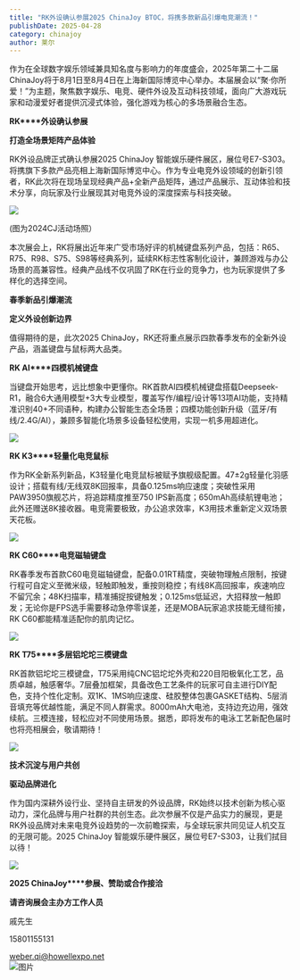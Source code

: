 ```yaml
---
title: "RK外设确认参展2025 ChinaJoy BTOC，将携多款新品引爆电竞潮流！"
publishDate: 2025-04-28
category: chinajoy
author: 莱尔
---
```


作为在全球数字娱乐领域兼具知名度与影响力的年度盛会，2025年第二十二届ChinaJoy将于8月1日至8月4日在上海新国际博览中心举办。本届展会以“聚·你所爱！”为主题，聚焦数字娱乐、电竞、硬件外设及互动科技领域，面向广大游戏玩家和动漫爱好者提供沉浸式体验，强化游戏为核心的多场景融合生态。

**RK****外设确认参展**

**打造全场景矩阵产品体验**

RK外设品牌正式确认参展2025 ChinaJoy 智能娱乐硬件展区，展位号E7-S303。将携旗下多款产品亮相上海新国际博览中心。作为专业电竞外设领域的创新引领者，RK此次将在现场呈现经典产品+全新产品矩阵，通过产品展示、互动体验和技术分享，向玩家及行业展现其对电竞外设的深度探索与科技突破。

![](https://ec-net-1251389766.cos.ap-shanghai.myqcloud.com/wp-content/uploads/2025/04/20250428113706167.jpeg)

(图为2024CJ活动场照）

本次展会上，RK将展出近年来广受市场好评的机械键盘系列产品，包括：R65、R75、R98、S75、S98等经典系列，延续RK标志性客制化设计，兼顾游戏与办公场景的高兼容性。经典产品线不仅巩固了RK在行业的竞争力，也为玩家提供了多样化的选择空间。

**春季新品引爆潮流**

**定义外设创新边界**

值得期待的是，此次2025 ChinaJoy，RK还将重点展示四款春季发布的全新外设产品，涵盖键盘与鼠标两大品类。

**RK AI****四模机械键盘**

当键盘开始思考，远比想象中更懂你。RK首款AI四模机械键盘搭载Deepseek-R1，融合6大通用模型+3大专业模型，覆盖写作/编程/设计等13项AI功能，支持精准识别40+不同语种，构建办公智能生态全场景；四模功能创新升级（蓝牙/有线/2.4G/AI），兼顾多智能化场景多设备轻松使用，实现一机多用超进化。

![](https://ec-net-1251389766.cos.ap-shanghai.myqcloud.com/wp-content/uploads/2025/04/20250428113745727.gif)

**RK K3****轻量化电竞鼠标**

作为RK全新系列新品，K3轻量化电竞鼠标被赋予旗舰级配置。47±2g轻量化羽感设计；搭载有线/无线双8K回报率，具备0.125ms响应速度；突破性采用PAW3950旗舰芯片，将追踪精度推至750 IPS新高度；650mAh高续航锂电池；此外还赠送8K接收器。电竞需要极致，办公追求效率，K3用技术重新定义双场景天花板。

![](https://ec-net-1251389766.cos.ap-shanghai.myqcloud.com/wp-content/uploads/2025/04/20250428113829259.gif)

**RK C60****电竞磁轴键盘**

RK春季发布首款C60电竞磁轴键盘，配备0.01RT精度，突破物理触点限制，按键行程可自定义至微米级，轻触即触发，重按则稳控；有线8K高回报率，疾速响应不留冗余；48K扫描率，精准捕捉按键触发；0.125ms低延迟，大招释放一触即发；无论你是FPS选手需要移动急停零误差，还是MOBA玩家追求技能无缝衔接，RK C60都能精准适配你的肌肉记忆。

![](https://ec-net-1251389766.cos.ap-shanghai.myqcloud.com/wp-content/uploads/2025/04/20250428113912565.gif)

**RK T75****多层铝坨坨三模键盘**

RK首款铝坨坨三模键盘，T75采用纯CNC铝坨坨外壳和220目阳极氧化工艺，品质卓越，触感奢华。7层叠加框架，具备改色工艺条件的玩家可自主进行DIY配色，支持个性化定制。双1K、1MS响应速度、硅胶整体包裹GASKET结构、5层消音填充等优越性能，满足不同人群需求。8000mAh大电池，支持边充边用，强效续航。三模连接，轻松应对不同使用场景。据悉，即将发布的电泳工艺新配色届时也将亮相展会，敬请期待！

![](https://ec-net-1251389766.cos.ap-shanghai.myqcloud.com/wp-content/uploads/2025/04/20250428113852157.gif)

**技术沉淀与用户共创**

**驱动品牌进化**

作为国内深耕外设行业、坚持自主研发的外设品牌，RK始终以技术创新为核心驱动力，深化品牌与用户社群的共创生态。此次参展不仅是产品实力的展现，更是RK外设品牌对未来电竞外设趋势的一次前瞻探索，与全球玩家共同见证人机交互的无限可能。2025 ChinaJoy 智能娱乐硬件展区，展位号E7-S303，让我们拭目以待！

![](https://ec-net-1251389766.cos.ap-shanghai.myqcloud.com/wp-content/uploads/2025/04/20250428113726784.jpg)

**2025 ChinaJoy****参展、赞助或合作接洽**

**请咨询展会主办方工作人员**

戚先生

15801155131

weber.qi@howellexpo.net  
![图片](blob:https://www.easecation.net/bb85d283-f420-41b8-8b54-995845ecf49e)
